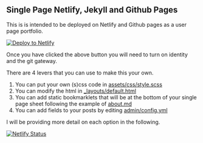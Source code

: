 ## Single Page Netlify, Jekyll and Github Pages

This is is intended to be deployed on Netlify and Github pages as a user page portfolio.

[![Deploy to Netlify](https://www.netlify.com/img/deploy/button.svg)](https://app.netlify.com/start/deploy?repository=https://github.com/rhildred/netlify-jekyll-github-pages)

Once you have clicked the above button you will need to turn on identity and the git gateway.

There are 4 levers that you can use to make this your own.

1. You can put your own (s)css code in [assets/css/style.scss](assets/css/style.scss)
1. You can modify the html in [_layouts/default.html](_layouts/default.html)
1. You can add static bookmarklets that will be at the bottom of your single page sheet following the example of [about.md](about.md)
1. You can add fields to your posts by editing [admin/config.yml](admin/config.yml)

I will be providing more detail on each option in the following.

[![Netlify Status](https://api.netlify.com/api/v1/badges/f1f120c6-075a-4425-bff8-4453fcea2816/deploy-status)](https://app.netlify.com/sites/serene-noyce-fe3bb0/deploys)
